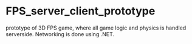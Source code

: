 # FPS_server_client_prototype
 prototype of 3D FPS game, where all game logic and physics is handled serverside. Networking is done using .NET.

